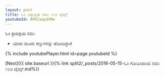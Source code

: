 ```yaml
---
layout: post
title: ಓಂ ವಿಶ್ವಾಧೃಷೆ ನಮಃ ೧೦೮ ಟೈಮ್ಸ್
youtubeId: APKIaapdVMw
---
```

 
 
 ಓಂ ತ್ರಯಕ್ಷಯ ನಮಃ  
 
 -  ಯಾರು ಮೂರು ಕಣ್ಣುಗಳನ್ನು ಹೊಂದಿದ್ದಾರೆ 
 
  
 
  
 
 
 
 
 
 


{% include youtubePlayer.html id=page.youtubeId %}
 
[Next]({{ site.baseurl }}{% link  split2/_posts/2016-05-15-ಓಂ ಗೋವಿಂದಾಯ ನಮಃ ೧೦೮ ಟೈಮ್ಸ್.md%})
 
